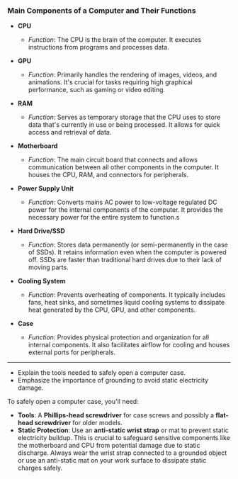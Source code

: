### Main Components of a Computer and Their Functions

- **CPU**
   - *Function*: The CPU is the brain of the computer. It executes instructions from programs and processes data.
  
- **GPU**
   - *Function*: Primarily handles the rendering of images, videos, and animations. It's crucial for tasks requiring high graphical performance, such as gaming or video editing.

- **RAM**
   - *Function*: Serves as temporary storage that the CPU uses to store data that's currently in use or being processed. It allows for quick access and retrieval of data.

- **Motherboard**
   - *Function*: The main circuit board that connects and allows communication between all other components in the computer. It houses the CPU, RAM, and connectors for peripherals.

- **Power Supply Unit**
   - *Function*: Converts mains AC power to low-voltage regulated DC power for the internal components of the computer. It provides the necessary power for the entire system to function.s

- **Hard Drive/SSD**
   - *Function*: Stores data permanently (or semi-permanently in the case of SSDs). It retains information even when the computer is powered off. SSDs are faster than traditional hard drives due to their lack of moving parts.

- **Cooling System**
   - *Function*: Prevents overheating of components. It typically includes fans, heat sinks, and sometimes liquid cooling systems to dissipate heat generated by the CPU, GPU, and other components.

- **Case**
   - *Function*: Provides physical protection and organization for all internal components. It also facilitates airflow for cooling and houses external ports for peripherals.

---

- Explain the tools needed to safely open a computer case.
- Emphasize the importance of grounding to avoid static electricity damage.

To safely open a computer case, you'll need:

- **Tools**: A **Phillips-head screwdriver** for case screws and possibly a **flat-head screwdriver** for older models.
- **Static Protection**: Use an **anti-static wrist strap** or mat to prevent static electricity buildup. This is crucial to safeguard sensitive components like the motherboard and CPU from potential damage due to static discharge. Always wear the wrist strap connected to a grounded object or use an anti-static mat on your work surface to dissipate static charges safely.